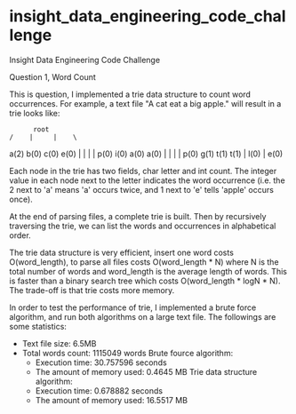 # insight_data_engineering_code_challenge
Insight Data Engineering Code Challenge


Question 1, Word Count

This is question, I implemented a trie data structure to count word occurrences. For example, a text file "A cat eat a big apple." will result in a trie looks like:

	 	  root
	/    |     |	\
   a(2)  b(0)  c(0)  e(0)
   |     |     |	 |
   p(0)  i(0)  a(0)  a(0)
   |     |     |     |
   p(0)  g(1)  t(1)  t(1)
   |
   l(0)
   |
   e(0)

Each node in the trie has two fields, char letter and int count. The integer value in each node next to the letter indicates the word occurrence (i.e. the 2 next to 'a' means 'a' occurs twice, and 1 next to 'e' tells 'apple' occurs once).

At the end of parsing files, a complete trie is built. Then by recursively traversing the trie, we can list the words and occurrences in alphabetical order. 

The trie data structure is very efficient, insert one word costs O(word_length), to parse all files costs O(word_length * N) where N is the total number of words and word_length is the average length of words. This is faster than a binary search tree which costs O(word_length * logN * N). The trade-off is that trie costs more memory.

In order to test the performance of trie, I implemented a brute force algorithm, and run both algorithms on a large text file. The followings are some statistics:
- Text file size: 6.5MB
- Total words count: 1115049 words
Brute fource algorithm:
	- Execution time: 30.757596 seconds
	- The amount of memory used: 0.4645 MB
Trie data structure algorithm:
	- Execution time: 0.678882 seconds
	- The amount of memory used: 16.5517 MB





